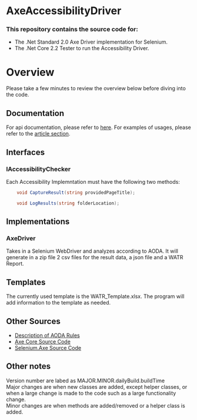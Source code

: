 # AxeAccessibilityDriver
### This repository contains the source code for:
- The .Net Standard 2.0 Axe Driver implementation for Selenium. 
- The .Net Core 2.2 Tester to run the Accessibility Driver.
# Overview
Please take a few minutes to review the overview below before diving into the code.
## Documentation
For api documentation, please refer to [here](https://zzzrst.github.io/AxeAccessibilityDriver/api/index.html).
For examples of usages, please refer to the [article section](https://zzzrst.github.io/AxeAccessibilityDriver/articles/intro.html).
## Interfaces
### IAccessibilityChecker
Each Accessibility Implemntation must have the following two methods:

```c#
    void CaptureResult(string providedPageTitle);

    void LogResults(string folderLocation);
```
## Implementations
### AxeDriver
Takes in a Selenium WebDriver and analyzes according to AODA. It will generate in a zip file 2 csv files for the result data, a json file and a WATR Report.

## Templates
The currently used template is the WATR_Template.xlsx. The program will add information to the template as needed.
## Other Sources

* [Description of AODA Rules](https://github.com/dequelabs/axe-core/blob/develop/doc/rule-descriptions.md)
* [Axe Core Source Code](https://github.com/dequelabs/axe-core)
* [Selenium.Axe Source Code](https://github.com/TroyWalshProf/SeleniumAxeDotnet)
## Other notes
Version number are labed as MAJOR.MINOR.dailyBuild.buildTime  
Major changes are when new classes are added, except helper classes, or when a large change is made to the code such as a large functionality change.  
Minor changes are when methods are added/removed or a helper class is added.
